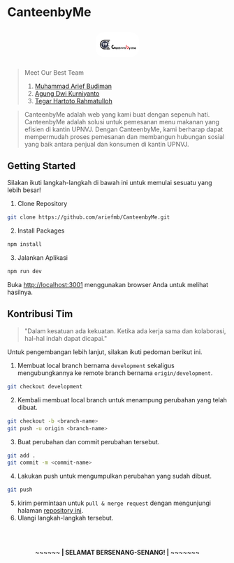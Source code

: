 # CanteenbyMe

<div align='center' style='overflow: hidden; margin:0 auto; border-radius:20px; padding:10px 0;'>
  <img src='./public/images/logo/logo-readme.png' alt='Logo CanteenbyMe' width='20%' style='border-radius:20px;' />
</div>

> Meet Our Best Team
>
> 1. [Muhammad Arief Budiman](https://github.com/ariefmb)
> 2. [Agung Dwi Kurniyanto](https://github.com/dhekaag)
> 3. [Tegar Hartoto Rahmatulloh](https://github.com/ggghart)

> CanteenbyMe adalah web yang kami buat dengan sepenuh hati. CanteenbyMe adalah solusi untuk pemesanan menu makanan yang efisien di kantin UPNVJ. Dengan CanteenbyMe, kami berharap dapat mempermudah proses pemesanan dan membangun hubungan sosial yang baik antara penjual dan konsumen di kantin UPNVJ.

## Getting Started

Silakan ikuti langkah-langkah di bawah ini untuk memulai sesuatu yang lebih besar!

1. Clone Repository

```bash
git clone https://github.com/ariefmb/CanteenbyMe.git
```

2. Install Packages

```bash
npm install
```

3. Jalankan Aplikasi

```bash
npm run dev
```

Buka [http://localhost:3001](http://localhost:3001) menggunakan browser Anda untuk melihat hasilnya.

## Kontribusi Tim

> "Dalam kesatuan ada kekuatan. Ketika ada kerja sama dan kolaborasi, hal-hal indah dapat dicapai."

Untuk pengembangan lebih lanjut, silakan ikuti pedoman berikut ini.

1. Membuat local branch bernama `development` sekaligus mengubungkannya ke remote branch bernama `origin/development`.

```bash
git checkout development
```

2. Kembali membuat local branch untuk menampung perubahan yang telah dibuat.

```bash
git checkout -b <branch-name>
git push -u origin <branch-name>
```

3. Buat perubahan dan commit perubahan tersebut.

```bash
git add .
git commit -m <commit-name>
```

4. Lakukan push untuk mengumpulkan perubahan yang sudah dibuat.

```bash
git push
```

5. kirim permintaan untuk `pull & merge request` dengan mengunjungi halaman [repository ini](https://github.com/ariefmb/CanteenbyMe.git).
6. Ulangi langkah-langkah tersebut.

<div align="center">
  </br>
  </br>
  <p style="font-weight: 700;">~~~~~~ | SELAMAT BERSENANG-SENANG! | ~~~~~~~</p>
</div>
